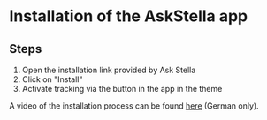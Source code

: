 # Installation of the AskStella app

## Steps

1. Open the installation link provided by Ask Stella
2. Click on "Install"
3. Activate tracking via the button in the app in the theme

A video of the installation process can be found [here](https://www.loom.com/share/d880c32069954e5c8c6e8048962d1bb5) (German only).
